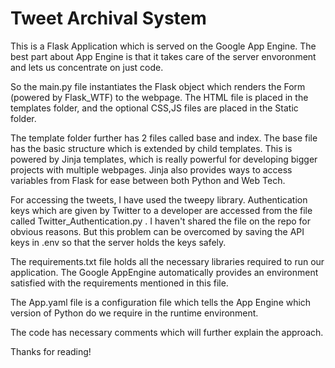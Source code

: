# Tweet Archival System

This is a Flask Application which is served on the Google App Engine. The best part about App Engine is that it takes care of the server envoronment and lets us concentrate on just code.

So the main.py file instantiates the Flask object which renders the Form (powered by Flask_WTF) to the webpage. The HTML file is placed in the templates folder, and the optional CSS,JS files are placed in the Static folder.

The template folder further has 2 files called base and index. The base file has the basic structure which is extended by child templates. This is powered by Jinja templates, which is really powerful for developing bigger projects with multiple webpages. Jinja also provides ways to access variables from Flask for ease between both Python and Web Tech.

For accessing the tweets, I have used the tweepy library. Authentication keys which are given by Twitter to a developer are accessed from the file called Twitter_Authentication.py . I haven't shared the file on the repo for obvious reasons. But this problem can be overcomed by saving the API keys in .env so that the server holds the keys safely.

The requirements.txt file holds all the necessary libraries required to run our application. The Google AppEngine automatically provides an environment satisfied with the requirements mentioned in this file.

The App.yaml file is a configuration file which tells the App Engine which version of Python do we require in the runtime environment.

The code has necessary comments which will further explain the approach.

Thanks for reading!

